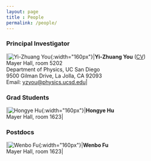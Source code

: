 ```yaml
--- 
layout: page 
title : People 
permalink: /people/
---
```


### Principal Investigator

|![Yi-Zhuang You]({{site.baseurl}}/assets/img/photos/PI.png){:width="160px"}|**Yi-Zhuang You** ([CV]({{site.baseurl}}/assets/pdf/CV.pdf))<br>Mayer Hall, room 5202<br>Department of Physics, UC San Diego<br>9500 Gilman Drive, La Jolla, CA 92093<br>Email: yzyou@physics.ucsd.edu|

### Grad Students

|![Hongye Hu]({{site.baseurl}}/assets/img/photos/HYHu.png){:width="160px"}|**Hongye Hu** <br>Mayer Hall, room 1623|

### Postdocs

|![Wenbo Fu]({{site.baseurl}}/assets/img/photos/boy.png){:width="160px"}|**Wenbo Fu** <br>Mayer Hall, room 1623|
